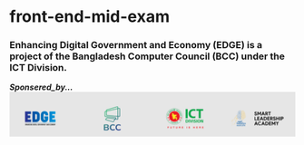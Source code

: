 # front-end-mid-exam

### Enhancing Digital Government and Economy (EDGE) is a project of the Bangladesh Computer Council (BCC) under the ICT Division.

***Sponsered_by...***
![sponsered_by](./sponsered_by.png)
